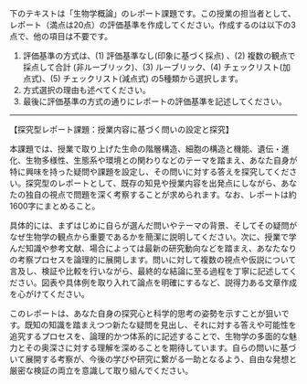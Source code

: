下のテキストは「生物学概論」のレポート課題です。この授業の担当者として、レポート（満点は20点）の評価基準を作成してください。作成するのは以下の3点で、他の項目は不要です。

1. 評価基準の方式は、(1) 評価基準なし(印象に基づく採点) 、(2) 複数の観点で採点して合計  (非ルーブリック)、(3) ルーブリック、(4) チェックリスト(加点式)、(5) チェックリスト(減点式) の5種類から選択します。
2. 方式選択の理由も述べてください。
3. 最後に評価基準の方式の通りにレポートの評価基準を記述してください。

---------------------------------------
【探究型レポート課題：授業内容に基づく問いの設定と探究】

本課題では、授業で取り上げた生命の階層構造、細胞の構造と機能、遺伝・進化、生物多様性、生態系や環境との関わりなどのテーマを踏まえ、あなた自身が特に興味を持った疑問や課題を設定し、その問いに対する答えを探究してください。探究型のレポートとして、既存の知見や授業内容を出発点にしながら、あなたの独自の視点で問題を深く考察することが求められます。なお、レポートは約1600字にまとめること。

具体的には、まずはじめに自らが選んだ問いやテーマの背景、そしてその疑問がなぜ生物学の観点から重要であるかを簡潔に説明してください。次に、授業で学んだ知識や参考文献、場合によっては最新の研究動向などを踏まえ、あなたなりの考察プロセスを論理的に展開します。問いに対して複数の視点や仮説について言及し、検証や比較を行いながら、最終的な結論に至る過程を丁寧に記述してください。図表や具体例を取り入れて論点を明確にするなど、説得力ある文章作成を心がけてください。

このレポートは、あなた自身の探究心と科学的思考の姿勢を示すことが狙いです。既知の知識を踏まえつつ新たな疑問を見出し、それに対する答えや可能性を追究するプロセスを、論理的かつ体系的に記述することで、生物学の多面的な魅力とその奥深さに対する理解を深めることを期待しています。自らの問いに基づいて展開する考察が、今後の学びや研究に繋がる一助となるよう、自由な発想と厳密な検証の両立を意識して取り組んでください。